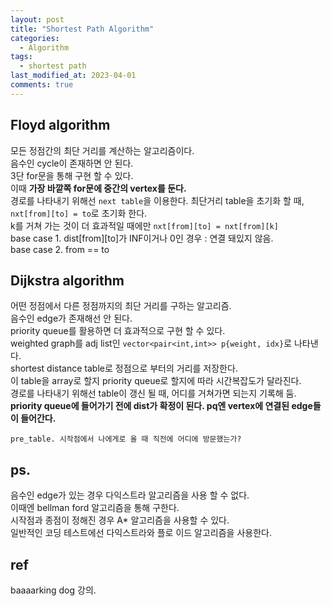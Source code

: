 ```yaml
---
layout: post
title: "Shortest Path Algorithm"
categories:
  - Algorithm
tags:
  - shortest path
last_modified_at: 2023-04-01
comments: true
---
```

## Floyd algorithm
모든 정점간의 최단 거리를 계산하는 알고리즘이다.  
음수인 cycle이 존재하면 안 된다.  
3단 for문을 통해 구현 할 수 있다.  
이때 **가장 바깥쪽 for문에 중간의 vertex를 둔다.**  
경로를 나타내기 위해선 `next table`을 이용한다. 
최단거리 table을 초기화 할 때, `nxt[from][to] = to`로 초기화 한다.  
k를 거쳐 가는 것이 더 효과적일 때에만 `nxt[from][to] = nxt[from][k]`  
base case 1. dist[from][to]가 INF이거나 0인 경우 : 연결 돼있지 않음.  
base case 2. from == to
## Dijkstra algorithm
어떤 정점에서 다른 정점까지의 최단 거리를 구하는 알고리즘.  
음수인 edge가 존재해선 안 된다.   
priority queue를 활용하면 더 효과적으로 구현 할 수 있다.  
weighted graph를 adj list인 `vector<pair<int,int>> p{weight, idx}`로 나타낸다.  
shortest distance table로 정점으로 부터의 거리를 저장한다.  
이 table을 array로 할지 priority queue로 할지에 따라 시간복잡도가 달라진다.  
경로를 나타내기 위해선 table이 갱신 될 때, 어디를 거쳐가면 되는지 기록해 둠.  
**priority queue에 들어가기 전에 dist가 확정이 된다. pq엔 vertex에 연결된 edge들이 들어간다.**
```
pre_table. 시작점에서 나에게로 올 때 직전에 어디에 방문했는가?  
```

## ps.  
음수인 edge가 있는 경우 다익스트라 알고리즘을 사용 할 수 없다.  
이때엔 bellman ford 알고리즘을 통해 구한다.  
시작점과 종점이 정해진 경우 A* 알고리즘을 사용할 수 있다.  
일반적인 코딩 테스트에선 다익스트라와 플로 이드 알고리즘을 사용한다.  

## ref
baaaarking dog 강의.  
